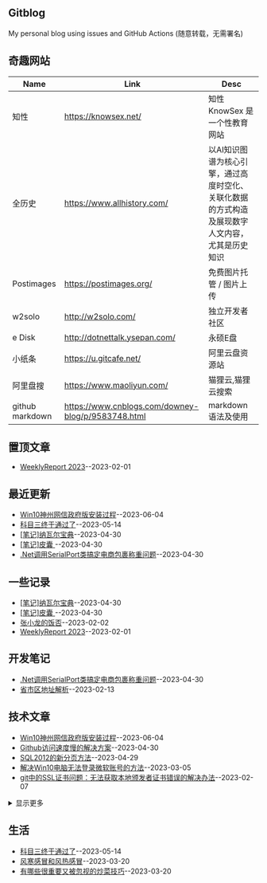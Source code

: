 ## Gitblog
My personal blog using issues and GitHub Actions (随意转载，无需署名)
## 奇趣网站
| Name | Link | Desc | 
 | ---- | ---- | ---- |
| 知性 | https://knowsex.net/ | 知性 KnowSex 是一个性教育网站 |
| 全历史 | https://www.allhistory.com/ | 以AI知识图谱为核心引擎，通过高度时空化、关联化数据的方式构造及展现数字人文内容，尤其是历史知识 |
| Postimages | https://postimages.org/ | 免费图片托管 / 图片上传 |
| w2solo | http://w2solo.com/ | 独立开发者社区 |
|  e Disk | http://dotnettalk.ysepan.com/ |  永硕E盘 |
|  小纸条  | https://u.gitcafe.net/ |  阿里云盘资源站 |
|  阿里盘搜 | https://www.maoliyun.com/ |  猫狸云,猫狸云搜索 |
|  github markdown | https://www.cnblogs.com/downey-blog/p/9583748.html |  markdown语法及使用 |
## 置顶文章
- [WeeklyReport 2023](https://github.com/haoz0x139/myblog/issues/1)--2023-02-01
## 最近更新
- [Win10神州网信政府版安装过程](https://github.com/haoz0x139/myblog/issues/22)--2023-06-04
- [科目三终于通过了](https://github.com/haoz0x139/myblog/issues/21)--2023-05-14
- [[笔记]纳瓦尔宝典](https://github.com/haoz0x139/myblog/issues/20)--2023-04-30
- [[笔记]皮囊 ](https://github.com/haoz0x139/myblog/issues/19)--2023-04-30
- [.Net调用SerialPort类搞定电商包裹称重问题](https://github.com/haoz0x139/myblog/issues/18)--2023-04-30
## 一些记录
- [[笔记]纳瓦尔宝典](https://github.com/haoz0x139/myblog/issues/20)--2023-04-30
- [[笔记]皮囊 ](https://github.com/haoz0x139/myblog/issues/19)--2023-04-30
- [张小龙的饭否](https://github.com/haoz0x139/myblog/issues/4)--2023-02-02
- [WeeklyReport 2023](https://github.com/haoz0x139/myblog/issues/1)--2023-02-01
## 开发笔记
- [.Net调用SerialPort类搞定电商包裹称重问题](https://github.com/haoz0x139/myblog/issues/18)--2023-04-30
- [省市区地址解析](https://github.com/haoz0x139/myblog/issues/12)--2023-02-13
## 技术文章
- [Win10神州网信政府版安装过程](https://github.com/haoz0x139/myblog/issues/22)--2023-06-04
- [Github访问速度慢的解决方案](https://github.com/haoz0x139/myblog/issues/17)--2023-04-30
- [SQL2012的新分页方法](https://github.com/haoz0x139/myblog/issues/16)--2023-04-29
- [解决Win10电脑无法登录微软账号的方法](https://github.com/haoz0x139/myblog/issues/13)--2023-03-05
- [git中的SSL证书问题：无法获取本地颁发者证书错误的解决办法](https://github.com/haoz0x139/myblog/issues/10)--2023-02-07
<details><summary>显示更多</summary>

- [Scoop windows下的包管理器](https://github.com/haoz0x139/myblog/issues/9)--2023-02-03
</details>

## 生活
- [科目三终于通过了](https://github.com/haoz0x139/myblog/issues/21)--2023-05-14
- [风寒感冒和风热感冒](https://github.com/haoz0x139/myblog/issues/15)--2023-03-20
- [有哪些很重要又被忽视的炒菜技巧](https://github.com/haoz0x139/myblog/issues/14)--2023-03-20
